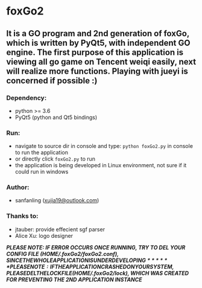 # foxGo2
## It is a GO program and 2nd generation of foxGo, which is written by PyQt5, with independent GO engine. The first purpose of this application is viewing all go game on Tencent weiqi easily, next will realize more functions. Playing with jueyi is concerned if possible :)

### Dependency:
* python >= 3.6
* PyQt5 (python and Qt5 bindings)

### Run:
* navigate to source dir in console and type: `python foxGo2.py` in console to run the application
* or directly click `foxGo2.py` to run
* the application is being developed in Linux environment, not sure if it could run in windows

### Author:
* sanfanling (xujia19@outlook.com)

### Thanks to:
* jtauber: provide effecient sgf parser
* Alice Xu: logo designer

***PLEASE NOTE: IF ERROR OCCURS ONCE RUNNING, TRY TO DEL YOUR CONFIG FILE ($HOME/.foxGo2/foxGo2.conf), SINCE THE WHOLE APPLICATION IS UNDER DEVELOPING***
***PLEASE NOTE: IF THE APPLICATION CRASHED ON YOUR SYSTEM, PLEASE DEL THE LOCK FILE ($HOME/.foxGo2/lock), WHICH WAS CREATED FOR PREVENTING THE 2ND APPLICATION INSTANCE***
